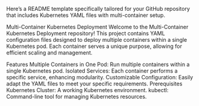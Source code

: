 
Here’s a README template specifically tailored for your GitHub repository that includes Kubernetes YAML files with multi-container setup.

Multi-Container Kubernetes Deployment
Welcome to the Multi-Container Kubernetes Deployment repository! This project contains YAML configuration files designed to deploy multiple containers within a single Kubernetes pod. Each container serves a unique purpose, allowing for efficient scaling and management.

Features
Multiple Containers in One Pod: Run multiple containers within a single Kubernetes pod.
Isolated Services: Each container performs a specific service, enhancing modularity.
Customizable Configuration: Easily adapt the YAML files to meet your specific requirements.
Prerequisites
Kubernetes Cluster: A working Kubernetes environment.
kubectl: Command-line tool for managing Kubernetes resources.
